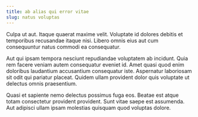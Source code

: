 ```yaml
---
title: ab alias qui error vitae
slug: natus voluptas
---
```


Culpa ut aut. Itaque quaerat maxime velit. Voluptate id dolores debitis et temporibus recusandae itaque nisi. Libero omnis eius aut cum consequuntur natus commodi ea consequatur.

Aut qui ipsam tempora nesciunt repudiandae voluptatem ab incidunt. Quia rem facere veniam autem consequatur eveniet id. Amet quasi quod enim doloribus laudantium accusantium consequatur iste. Aspernatur laboriosam sit odit qui pariatur placeat. Quidem ullam provident dolor quis voluptate ut delectus omnis praesentium.

Quasi et sapiente nemo delectus possimus fuga eos. Beatae est atque totam consectetur provident provident. Sunt vitae saepe est assumenda. Aut adipisci ullam ipsam molestias quisquam quod voluptas dolore.
